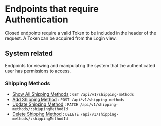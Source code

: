 # Endpoints that require Authentication

Closed endpoints require a valid Token to be included in the header of the
request. A Token can be acquired from the Login view.

## System related

Endpoints for viewing and manipulating the system that the authenticated user
has permissions to access.

### Shipping Methods

- [Show All Shipping Methods](./shipping-methods.md) : `GET /api/v1/shipping-methods`
- [Add Shipping Method](./shipping-methods.md) : `POST /api/v1/shipping-methods`
- [Update Shipping Method](./shipping-methods.md) : `PATCH /api/v1/shipping-methods/:shippingMethodId`
- [Delete Shipping Method](./shipping-methods.md) : `DELETE /api/v1/shipping-methods/:shippingMethodId`
